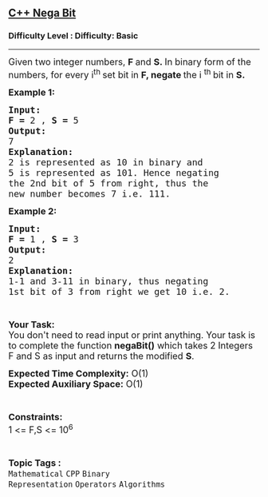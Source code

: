 <h2><a href="https://www.geeksforgeeks.org/problems/c-nega-bit2019/1?page=2&difficulty=Basic&status=unsolved,attempted&sortBy=accuracy">C++ Nega Bit</a></h2><h3>Difficulty Level : Difficulty: Basic</h3><hr><div class="problems_problem_content__Xm_eO"><p><span style="font-size:18px">Given two integer numbers, <strong>F </strong>and <strong>S.&nbsp;</strong>In binary form of the numbers, for every i<sup>th&nbsp;</sup>set bit in <strong>F, negate&nbsp;</strong>the i <sup>th&nbsp;</sup>bit in&nbsp;<strong>S.</strong></span></p>

<p><span style="font-size:18px"><strong>Example 1:</strong></span></p>

<pre><span style="font-size:18px"><strong>Input:</strong></span>
<span style="font-size:18px"><strong>F = </strong>2 , <strong>S = </strong>5</span>
<span style="font-size:18px"><strong>Output:
</strong>7</span>
<span style="font-size:18px"><strong>Explanation:</strong></span>
<span style="font-size:18px">2 is represented as 10 in binary and
5 is represented as 101. Hence negating
the 2nd bit of 5 from right, thus the
new number becomes 7 i.e. 111. </span></pre>

<p><span style="font-size:18px"><strong>Example 2:</strong></span></p>

<pre><span style="font-size:18px"><strong>Input:</strong></span>
<span style="font-size:18px"><strong>F = </strong>1 , <strong>S = </strong>3</span>
<span style="font-size:18px"><strong>Output:
</strong>2</span>
<span style="font-size:18px"><strong>Explanation:</strong></span>
<span style="font-size:18px">1-1 and 3-11 in binary, thus negating
1st bit of 3 from right we get 10 i.e. 2. </span></pre>

<p>&nbsp;</p>

<p><span style="font-size:18px"><strong>Your Task:</strong><br>
You don't need to read input or print anything. Your task is to complete the function <strong>negaBit()</strong> which takes 2 Integers F and S as input and returns the modified <strong>S</strong>.</span></p>

<p><span style="font-size:18px"><strong>Expected Time Complexity:</strong> O(1)<br>
<strong>Expected Auxiliary Space:</strong> O(1)</span></p>

<p>&nbsp;</p>

<p><span style="font-size:18px"><strong>Constraints:</strong></span><br>
<span style="font-size:18px">1 &lt;= F,S &lt;= 10<sup>6</sup></span></p>
</div><br><p><span style=font-size:18px><strong>Topic Tags : </strong><br><code>Mathematical</code>&nbsp;<code>CPP</code>&nbsp;<code>Binary Representation</code>&nbsp;<code>Operators</code>&nbsp;<code>Algorithms</code>&nbsp;